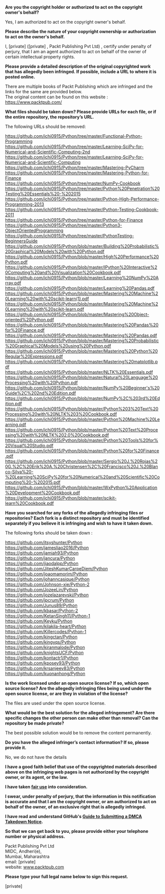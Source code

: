 **Are you the copyright holder or authorized to act on the copyright owner's behalf?**  
  
Yes, I am authorized to act on the copyright owner's behalf.  
  
**Please describe the nature of your copyright ownership or authorization to act on the owner's behalf.**  
  
I, [private] ([private] , Packt Publishing Pvt Ltd) , certify under penalty of perjury, that I am an agent authorized to act on behalf of the owner of certain intellectual property rights.  
  
**Please provide a detailed description of the original copyrighted work that has allegedly been infringed. If possible, include a URL to where it is posted online.**  
  
There are multiple books of Packt Publishing which are infringed and the links for the same are provided below.  
The original content can be found on this website :  
https://www.packtpub.com/  
  
**What files should be taken down? Please provide URLs for each file, or if the entire repository, the repository’s URL.**  
  
The following URLs should be removed:  
  
https://github.com/ichi0915/Python/tree/master/Functional-Python-Programming  
https://github.com/ichi0915/Python/tree/master/Learning-SciPy-for-Numerical-and-Scientific-Computing-2nd  
https://github.com/ichi0915/Python/tree/master/Learning-SciPy-for-Numerical-and-Scientific-Computing  
https://github.com/ichi0915/Python/tree/master/Mastering-PyCharm  
https://github.com/ichi0915/Python/tree/master/Mastering-Python-for-Finance  
https://github.com/ichi0915/Python/tree/master/NumPy-Cookbook  
https://github.com/ichi0915/Python/tree/master/Python%20Penetration%20Testing%20Essentials%20-%202015  
https://github.com/ichi0915/Python/tree/master/Python-High-Performance-Programming-2013  
https://github.com/ichi0915/Python/tree/master/Python-Testing-Cookbook-2011  
https://github.com/ichi0915/Python/tree/master/Python-for-Finance  
https://github.com/ichi0915/Python/tree/master/Python3-ObjectOrientedProgramming  
https://github.com/ichi0915/Python/tree/master/PythonTesting-BeginnersGuide  
https://github.com/ichi0915/Python/blob/master/Building%20Probabilistic%20Graphical%20Models%20with%20Python.pdf  
https://github.com/ichi0915/Python/blob/master/High%20Performance%20Python.pdf  
https://github.com/ichi0915/Python/blob/master/IPython%20Interactive%20Computing%20and%20Visualization%20Cookbook.pdf  
https://github.com/ichi0915/Python/blob/master/Learning%20NumPy%20Array.pdf  
https://github.com/ichi0915/Python/blob/master/Learning%20Pandas.pdf  
https://github.com/ichi0915/Python/blob/master/Mastering%20Machine%20Learning%20with%20scikit-learn(1).pdf  
https://github.com/ichi0915/Python/blob/master/Mastering%20Machine%20Learning%20with%20scikit-learn.pdf  
https://github.com/ichi0915/Python/blob/master/Mastering%20Object-oriented%20Python.pdf  
https://github.com/ichi0915/Python/blob/master/Mastering%20Pandas%20for%20Finance.pdf  
https://github.com/ichi0915/Python/blob/master/Mastering%20Pandas.pdf  
https://github.com/ichi0915/Python/blob/master/Mastering%20Probabilistic%20Graphical%20Models%20using%20Python.pdf  
https://github.com/ichi0915/Python/blob/master/Mastering%20Python%20Regular%20Expressions.pdf  
https://github.com/ichi0915/Python/blob/master/Mastering%20matplotlib.pdf  
https://github.com/ichi0915/Python/blob/master/NLTK%20Essentials.pdf  
https://github.com/ichi0915/Python/blob/master/Natural%20Language%20Processing%20with%20Python.pdf  
https://github.com/ichi0915/Python/blob/master/NumPy%20Beginner's%20Guide%2C%202nd%20Edition.pdf  
https://github.com/ichi0915/Python/blob/master/NumPy%2C%203rd%20Edition.pdf  
https://github.com/ichi0915/Python/blob/master/Python%203%20Text%20Processing%20with%20NLTK%203%20Cookbook.pdf  
https://github.com/ichi0915/Python/blob/master/Python%20Machine%20Learning.pdf  
https://github.com/ichi0915/Python/blob/master/Python%20Text%20Processing%20with%20NLTK%202.0%20Cookbook.pdf  
https://github.com/ichi0915/Python/blob/master/Python%20Tools%20for%20Visual%20Studio.pdf  
https://github.com/ichi0915/Python/blob/master/Python%20for%20Finance.pdf  
https://github.com/ichi0915/Python/blob/master/Sergio%20J.%20Rojas%20G.%2C%20Erik%20A.%20Christensen%2C%20Francisco%20J.%20Blanco-Silva%20-%20Learning%20SciPy%20for%20Numerical%20and%20Scientific%20Computing%20-%202015.pdf  
https://github.com/ichi0915/Python/blob/master/WxPython%20Application%20Development%20Cookbook.pdf  
https://github.com/ichi0915/Python/blob/master/scikit-learn%20Cookbook.pdf  
  
**Have you searched for any forks of the allegedly infringing files or repositories? Each fork is a distinct repository and must be identified separately if you believe it is infringing and wish to have it taken down.**  
  
The following forks should be taken down :  
  
https://github.com/itsyshunter/Python  
https://github.com/jamesliao2016/Python  
https://github.com/jamiah93/Python  
https://github.com/jancura/Python  
https://github.com/jiaodalpp/Python  
https://github.com/JiteshKumarCarpeDiem/Python  
https://github.com/joaomamorim/Python  
https://github.com/johanncasique/Python  
https://github.com/Johnson-xie/Python-2  
https://github.com/JozeeLin/Python  
https://github.com/jozelazarevski/Python  
https://github.com/jpcrum/Python  
https://github.com/Junus89/Python  
https://github.com/kbasar/Python-2  
https://github.com/KetanSingh11/Python-1  
https://github.com/Keyku/Python  
https://github.com/kilakila-heart/Python  
https://github.com/Killercodes/Python-1  
https://github.com/kingctan/Python  
https://github.com/kingyqs/Python  
https://github.com/kiranmalode/Python  
https://github.com/knightsUCF/Python  
https://github.com/kontactr1/Python  
https://github.com/kposey93/Python  
https://github.com/krsanjeev83/Python  
https://github.com/kuonanhong/Python  
  
**Is the work licensed under an open source license? If so, which open source license? Are the allegedly infringing files being used under the open source license, or are they in violation of the license?**  
  
The files are used under the open source license.  
  
**What would be the best solution for the alleged infringement? Are there specific changes the other person can make other than removal? Can the repository be made private?**  
  
The best possible solution would be to remove the content permanently.  
  
**Do you have the alleged infringer’s contact information? If so, please provide it.**  
  
No, we do not have the details  
  
**I have a good faith belief that use of the copyrighted materials described above on the infringing web pages is not authorized by the copyright owner, or its agent, or the law.**  
  
**I have taken <a href="https://www.lumendatabase.org/topics/22">fair use</a> into consideration.**  
  
**I swear, under penalty of perjury, that the information in this notification is accurate and that I am the copyright owner, or am authorized to act on behalf of the owner, of an exclusive right that is allegedly infringed.**  
  
**I have read and understand GitHub's <a href="https://help.github.com/articles/guide-to-submitting-a-dmca-takedown-notice/">Guide to Submitting a DMCA Takedown Notice</a>.**  
  
**So that we can get back to you, please provide either your telephone number or physical address.**  
  
Packt Publishing Pvt Ltd  
MIDC, Andheri(e),  
Mumbai, Maharashtra  
email: [private]    
website: www.packtpub.com  
  
**Please type your full legal name below to sign this request.**  
  
[private]  

